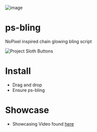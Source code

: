 ![image](https://user-images.githubusercontent.com/82112471/213807130-12b89cf3-b909-447c-90aa-d8e3f713a609.png)

# ps-bling
NoPixel inspired chain glowing bling script

![Project Sloth Buttons](https://user-images.githubusercontent.com/91661118/169454003-488c8994-eec9-4b92-9b0c-f3a675be7d1b.png)

# Install
* Drag and drop
* Ensure ps-bling


# Showcase
* Showcasing Video found [here](https://youtu.be/qRTQnK_P0fQ)
